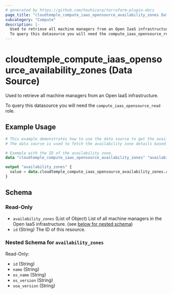 ```yaml
---
# generated by https://github.com/hashicorp/terraform-plugin-docs
page_title: "cloudtemple_compute_iaas_opensource_availability_zones Data Source - terraform-provider-cloudtemple"
subcategory: "Compute"
description: |-
  Used to retrieve all machine managers from an Open IaaS infrastructure.
  To query this datasource you will need the compute_iaas_opensource_read role.
---
```


# cloudtemple_compute_iaas_opensource_availability_zones (Data Source)

Used to retrieve all machine managers from an Open IaaS infrastructure.

To query this datasource you will need the `compute_iaas_opensource_read` role.

## Example Usage

```terraform
# This example demonstrates how to use the data source to get the availability zone details.
# The data source is used to fetch the availability zone details based on the availability zone ID or name.

# Exemple with the ID of the availability zone.
data "cloudtemple_compute_iaas_opensource_availability_zones" "availability_zones" {}

output "availability_zones" {
  value = data.cloudtemple_compute_iaas_opensource_availability_zones.availability_zones
}
```

<!-- schema generated by tfplugindocs -->
## Schema

### Read-Only

- `availability_zones` (List of Object) List of all machine managers in the Open IaaS infrastructure. (see [below for nested schema](#nestedatt--availability_zones))
- `id` (String) The ID of this resource.

<a id="nestedatt--availability_zones"></a>
### Nested Schema for `availability_zones`

Read-Only:

- `id` (String)
- `name` (String)
- `os_name` (String)
- `os_version` (String)
- `xoa_version` (String)


